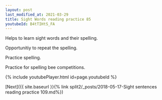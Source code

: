 ```yaml
---
layout: post
last_modified_at: 2021-03-29
title: Sight Words reading practice 85
youtubeId: B4tTIHtS_FA
---
```

 
 
Helps to learn sight words and their spelling.

Opportunitiy to repeat the spelling. 

Practice spelling. 
 
Practice for spelling bee competitions. 
 
{% include youtubePlayer.html id=page.youtubeId %}
 
 

[Next]({{ site.baseurl }}{% link  split2/_posts/2018-05-17-Sight sentences reading practice 109.md%})
 
